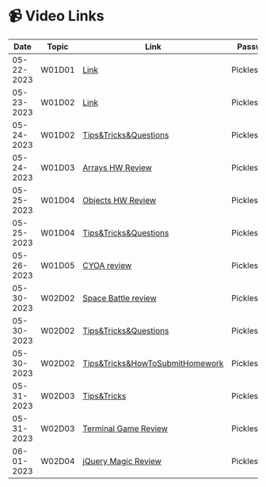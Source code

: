 # 📹 Video Links

| Date       | Topic    | Link          | Password |
|------------|----------|---------------|----------|
| 05-22-2023 | W01D01  | [Link](https://generalassembly.zoom.us/rec/share/1pS2AQgeNzCAlVbE2zyztZIy-BnVHSs8syWc_OD28An6aTzKFxlUCCVzB-0sASPp.xtDWDaLGz5SOTnNq)| Pickles0522!  |
| 05-23-2023 | W01D02   | [Link](https://generalassembly.zoom.us/rec/share/a3jVFxuTv7FhUcAaXyy-1hGeVKPZErxCj7eSy9o9xEsvE0zzIzG0N5STkV0o_Fmd.87t8GdY9C9l3OYuG)| Pickles0522! |
| 05-24-2023 | W01D02   | [Tips&Tricks&Questions](https://drive.google.com/file/d/1vIduE2-enqE9FqaSFilRzMZ40UEKblFF/view?usp=sharing)| Pickles0522! |
| 05-24-2023 | W01D03   | [Arrays HW Review](https://generalassembly.zoom.us/rec/share/bu9FaBfcFL56c_caUv-Zcz0sOSx5ccK2KdUqJd5yDSyUEV6zvdm8sdQayFOFpg8Z.q4SCDuyGjpkZCIRw)| Pickles0522! |
| 05-25-2023 | W01D04   | [Objects HW Review](https://generalassembly.zoom.us/rec/share/TLXvpMQpKton9u39c2b3M-MOtMZR9Wzz-VLvyNEXoLVL4zqH6nSvOsVzeXsUbV_U.tsbFVe23x8NOdw82?startTime=1685020001000)| Pickles0522! |
| 05-25-2023 | W01D04   | [Tips&Tricks&Questions](https://generalassembly.zoom.us/rec/share/TLXvpMQpKton9u39c2b3M-MOtMZR9Wzz-VLvyNEXoLVL4zqH6nSvOsVzeXsUbV_U.tsbFVe23x8NOdw82?startTime=1685022600000)| Pickles0522! |
| 05-26-2023 | W01D05   | [CYOA review](https://generalassembly.zoom.us/rec/share/2V3gVmb6Z2X9s4uRSmpWWR1nKjeF4fBow5Z-KW2bcQfT0iCe9GkV5ce37xPctKz2.pUL8e52tknqlaiId?startTime=1685123551000)| Pickles0522! |
| 05-30-2023 | W02D02   | [Space Battle review](https://generalassembly.zoom.us/rec/share/gUYSWJICXOWsJr8jWhut-oe9e0-qtLMY9gxo0Low-VrGl0WSsGZifIucIyjwoNp_.k8QneDrEvICb89x3?startTime=1685452493000)| Pickles0522! |
| 05-30-2023 | W02D02   | [Tips&Tricks&Questions](https://generalassembly.zoom.us/rec/share/gUYSWJICXOWsJr8jWhut-oe9e0-qtLMY9gxo0Low-VrGl0WSsGZifIucIyjwoNp_.k8QneDrEvICb89x3?startTime=1685453485000)| Pickles0522! |
| 05-30-2023 | W02D02   | [Tips&Tricks&HowToSubmitHomework](https://generalassembly.zoom.us/rec/share/cjndPywjvyF8bQhj1iVmTevpRlUdvCZTs6RDkp7mMyZHtIfss9nAAxy-actqA7Fn.1jszPpOlWMLPCmrI)| Pickles0522! |
| 05-31-2023 | W02D03   | [Tips&Tricks](https://generalassembly.zoom.us/rec/share/dSF9w1zqjqez-fNDcsWJvKa1lR98KGPr7376ItoJGIhnVgDH911KZQNlegh-_3tM.faB68WDOjFFjqfVf)| Pickles0522! |
| 05-31-2023 | W02D03   | [Terminal Game Review](https://generalassembly.zoom.us/rec/share/S66I12VFkxIpaqqR83Hwb6VTtHSrYJF4o5uIiROkwNwqkqmSZBQcj2T7d-nfuq0G.-nJ6Kxmn1cESyWur)| Pickles0522! |
| 06-01-2023 | W02D04   | [jQuery Magic Review](https://generalassembly.zoom.us/rec/share/WcYmuy4pcO_4Jy_T93etuA_jBLiHRAXx0Fh199qeXOYBP6vYtHTKLuBy084k336-.Jukj_tqJqN6AjIIO)| Pickles0522! |
